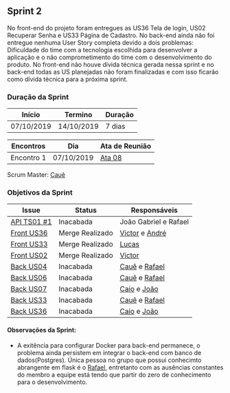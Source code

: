 ## Sprint 2

No front-end do projeto foram entregues as US36 Tela de login, US02 Recuperar Senha e US33 Página de Cadastro. No back-end ainda não foi entregue nenhuma User Story completa devido a dois problemas: Dificuldade do time com a tecnologia escolhida para desenvolver a aplicação e o não comprometimento do time com o desenvolvimento do produto. No front-end não houve divida técnica gerada nessa sprint e no back-end todas as US planejadas não foram finalizadas e com isso ficarão como dívida técnica para a próxima sprint.


### Duração da Sprint

| **Início** | **Termino**  | **Duração** |
| ---------- | ------------ | ----------- |
| 07/10/2019 | 14/10/2019 | 7 dias |

| **Encontros** | **Dia**  | **Ata de Reunião** |
| ------------- | -------- | ------------------ |
| Encontro 1 | 07/10/2019 | [Ata 08](https://desenho-2019.github.io/Wiki/Reuni%C3%B5es/Ata%2008/) |

Scrum Master: [Cauê](https://github.com/caue96)


### Objetivos da Sprint

| **Issue** | **Status**  | **Responsáveis** |
| --------- | ----------- | ---------------- |
| [API TS01 #1](https://github.com/desenho-2019/API/issues) | Inacabada | João Gabriel e Rafael |
| [Front US36](https://github.com/desenho-2019/WebAPP/issues/2) | Merge Realizado | [Victor](https://github.com/VictorRodriguesS0) e [André](https://github.com/andrelucasf) |
| [Front US33](https://github.com/desenho-2019/WebAPP/issues/3) |  Merge Realizado  | [Lucas](https://github.com/LGomees) |
| [Front US02](https://github.com/desenho-2019/WebAPP/issues/3) |  Merge Realizado  | [Victor](https://github.com/VictorRodriguesS0) |
| [Back US04](https://github.com/desenho-2019/API/issues/4) | Inacabada | [Cauê](https://github.com/caue96) e [Rafael](https://github.com/rafaelbrg) |
| [Back US06](https://github.com/desenho-2019/API/issues/5) | Inacabada | [Cauê](https://github.com/caue96) e [Rafael](https://github.com/rafaelbrg) |
| [Back US07](https://github.com/desenho-2019/API/issues/6) | Inacabada | [Caio](https://github.com/Caiocbeleza) e [João](https://github.com/joaosaliba) |
| [Back US33](https://github.com/desenho-2019/API/issues/2) | Inacabada | [Cauê](https://github.com/caue96) e [Rafael](https://github.com/rafaelbrg) |
| [Back US36](https://github.com/desenho-2019/API/issues/3) | Inacabada | [Caio](https://github.com/Caiocbeleza) e [João](https://github.com/joaosaliba) |


#### Observações da Sprint:

- A exitência para configurar Docker para back-end permanece, o problema ainda persistem em integrar o back-end com banco de dados(Postgres). Única pessoa no grupo que possui conhecimto abrangente em flask é o [Rafael](https://github.com/rafaelbrg), entretanto com as ausências constantes do membro a equipe está tendo que partir do zero de conhecimento para o desenvolvimento.
